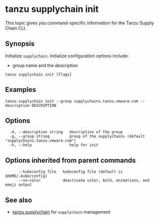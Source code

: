 # tanzu supplychain init

This topic gives you command-specific information for the Tanzu Supply Chain CLI.

## Synopsis

Initialize `supplychain`. Initialize configuration options include:

- group name and the description

```console
tanzu supplychain init [flags]
```

## Examples

```console
tanzu supplychain init --group supplychains.tanzu.vmware.com --description DESCRIPTION
```

## Options

```console
  -d, --description string   description of the group
  -g, --group string         group of the supplychains (default "supplychains.tanzu.vmware.com")
  -h, --help                 help for init
```

## Options inherited from parent commands

```console
      --kubeconfig file   kubeconfig file (default is $HOME/.kube/config)
      --no-color          deactivate color, bold, animations, and emoji output
```

## See also

- [tanzu supplychain](tanzu_supplychain.hbs.md) for `supplychain` management